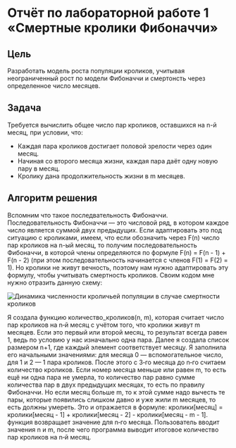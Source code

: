 # Отчёт по лабораторной работе 1 «Смертные кролики Фибоначчи»

## Цель
Разработать модель роста популяции кроликов, учитывая неограниченный рост по модели Фибоначчи и смертонсть через определенное число месяцев.

## Задача
Требуется вычислить общее число пар кроликов, оставшихся на n-й месяц, при условии, что:
- Каждая пара кроликов достигает половой зрелости через один месяц.
- Начиная со второго месяца жизни, каждая пара даёт одну новую пару в месяц.
- Кролику дана продолжительность жизни в m месяцев.

## Алгоритм решения
Вспомним что такое последвательность Фибоначчи. Последовательность Фибоначчи — это числовой ряд, в котором каждое число является суммой двух предыдущих. Если адаптировать это под ситуацию с кроликами, имеем, что если обозначить через F(n) число пар кроликов на n-ый месяц, то получим последовательность Фибоначчи, в которой члены определяются по формуле F(n) = F(n - 1) + F(n - 2) (при этом последовательность начинается с членов F(1) = F(2) = 1). Но кролики не живут вечность, поэтому нам нужно адаптировать эту формулу, чтобы учитывать смертность кроликов. Своим кодом мне нужно отразить данную схему:

![Динамика численности кроличьей популяции в случае
смертности кроликов](image.png)

Я создала функцию количество_кроликов(n, m), которая считает число пар кроликов на n‑й месяц с учётом того, что кролики живут m месяцев. Если это первый или второй месяц, то результат всегда равен 1, ведь по условию у нас изначально одна пара. Далее я создала список размером n+1, где каждый элемент соответствует месяцу. Я заполнила его начальными значениями: для месяца 0 — вспомогательное число, для 1 и 2 — 1 пара кроликов. После этого с 3‑го месяца до n‑го считаем количество кроликов. Если номер месяца меньше или равен m, то есть ещё ни одна пара не умерла, то количество пар равно сумме количества пар в двух предыдущих месяцах, то есть по правилу Фибоначчи. Но если месяц больше m, то к этой сумме надо вычесть те пары, которые появились слишком давно и уже жили m месяцев, то есть должны умереть. Это и отражается в формуле:
крoлики[месяц] = крoлики[месяц - 1] + крoлики[месяц - 2] - крoлики[месяц - m - 1]. функция возвращает значение для n‑го месяца. Пользователь вводит значения n и m, после чего программа выводит итоговое количество пар кроликов на n‑й месяц.

